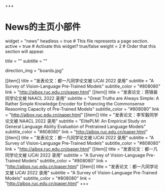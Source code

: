 +++
# News的主页小部件
widget = "news"
headless = true  # This file represents a page section.
active = true  # Activate this widget? true/false
weight = 2  # Order that this section will appear.

title = ""
subtitle = ""

direction_img = "boards.jpg"

[[item]]
    title = "发表论文：都一凡同学论文被 IJCAI 2022 录用"
    subtitle = "A Survey of Vision-Language Pre-Trained Models"
    subtitle_color = "#808080"
    link = "http://aibox.ruc.edu.cn/paper.html"
[[item]]
    title = "发表论文：蒋锦昊同学论文被 NAACL 2022 录用"
    subtitle = "Great Truths are Always Simple: A Rather Simple Knowledge Encoder for Enhancing the Commonsense Reasoning Capacity of Pre-Trained Models"
    subtitle_color = "#808080"
    link = "http://aibox.ruc.edu.cn/paper.html"
[[item]]
    title = "发表论文：李军毅同学论文被 NAACL 2022 录用"
    subtitle = "ElitePLM: An Empirical Study on General Language Ability Evaluation of Pretrained Language Models"
    subtitle_color = "#808080"
    link = "http://aibox.ruc.edu.cn/paper.html"
[[item]]
    title = "发表论文：都一凡同学论文被 IJCAI 2022 录用"
    subtitle = "A Survey of Vision-Language Pre-Trained Models"
    subtitle_color = "#808080"
    link = "http://aibox.ruc.edu.cn/paper.html"
[[item]]
    title = "发表论文：都一凡同学论文被 IJCAI 2022 录用"
    subtitle = "A Survey of Vision-Language Pre-Trained Models"
    subtitle_color = "#808080"
    link = "http://aibox.ruc.edu.cn/paper.html"
[[item]]
    title = "发表论文：都一凡同学论文被 IJCAI 2022 录用"
    subtitle = "A Survey of Vision-Language Pre-Trained Models"
    subtitle_color = "#808080"
    link = "http://aibox.ruc.edu.cn/paper.html"
+++
